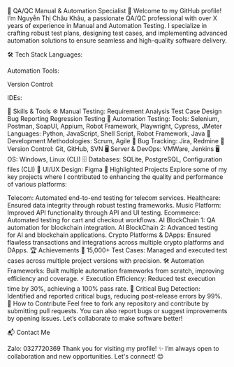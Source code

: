 🌟 QA/QC Manual & Automation Specialist 🌟
Welcome to my GitHub profile!
I’m Nguyễn Thị Châu Khâu, a passionate QA/QC professional with over X years of experience in Manual and Automation Testing. I specialize in crafting robust test plans, designing test cases, and implementing advanced automation solutions to ensure seamless and high-quality software delivery.

🛠️ Tech Stack
Languages:



Automation Tools:


Version Control:


IDEs:


🧰 Skills & Tools
⚙️ Manual Testing:
Requirement Analysis
Test Case Design
Bug Reporting
Regression Testing
🤖 Automation Testing:
Tools: Selenium, Postman, SoapUI, Appium, Robot Framework, Playwright, Cypress, JMeter
Languages: Python, JavaScript, Shell Script, Robot Framework, Java
🚀 Development Methodologies:
Scrum, Agile
🐛 Bug Tracking:
Jira, Redmine
🔧 Version Control:
Git, GitHub, SVN
🖥️ Server & DevOps:
VMWare, Jenkins
🖥️ OS:
Windows, Linux (CLI)
🗄️ Databases:
SQLite, PostgreSQL, Configuration files (CLI)
🎨 UI/UX Design:
Figma
🌿 Highlighted Projects
Explore some of my key projects where I contributed to enhancing the quality and performance of various platforms:

Telecom: Automated end-to-end testing for telecom services.
Healthcare: Ensured data integrity through robust testing frameworks.
Music Platform: Improved API functionality through API and UI testing.
Ecommerce: Automated testing for cart and checkout workflows.
AI BlockChain 1: QA automation for blockchain integration.
AI BlockChain 2: Advanced testing for AI and blockchain applications.
Crypto Platforms & DApps: Ensured flawless transactions and integrations across multiple crypto platforms and DApps.
🏆 Achievements
🚀 15,000+ Test Cases: Managed and executed test cases across multiple project versions with precision.
🛠️ Automation Frameworks: Built multiple automation frameworks from scratch, improving efficiency and coverage.
⚡ Execution Efficiency: Reduced test execution time by 30%, achieving a 100% pass rate.
🐞 Critical Bug Detection: Identified and reported critical bugs, reducing post-release errors by 99%.
🤝 How to Contribute
Feel free to fork any repository and contribute by submitting pull requests. You can also report bugs or suggest improvements by opening issues.
Let’s collaborate to make software better!

📬 Contact Me

Zalo: 0327720369
Thank you for visiting my profile! ✨ I’m always open to collaboration and new opportunities. Let's connect! 😊

